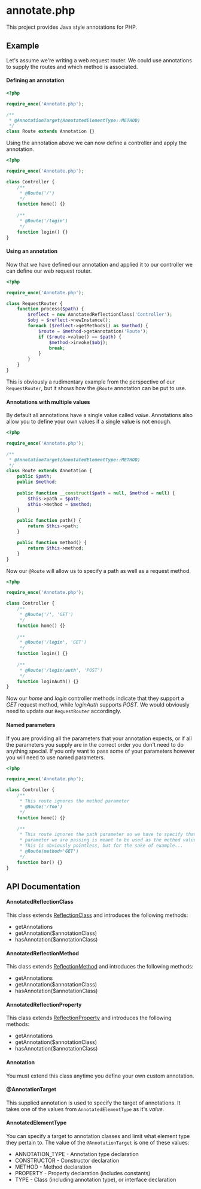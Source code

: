 annotate.php
============

This project provides Java style annotations for PHP.

## Example

Let's assume we're writing a web request router. We could use annotations to supply the routes and which method is associated.

#### Defining an annotation

```php
<?php

require_once('Annotate.php');

/**
 * @AnnotationTarget(AnnotatedElementType::METHOD)
 */
class Route extends Annotation {}
```

Using the annotation above we can now define a controller and apply the annotation.

```php
<?php

require_once('Annotate.php');

class Controller {
	/**
	 * @Route('/')
	 */
	function home() {}
	
	/**
	 * @Route('/login')
	 */
	function login() {}
}
```

#### Using an annotation

Now that we have defined our annotation and applied it to our controller we can define our web request router.

```php
<?php

require_once('Annotate.php');

class RequestRouter {
	function process($path) {
		$reflect = new AnnotatedReflectionClass('Controller');
        $obj = $reflect->newInstance();
        foreach ($reflect->getMethods() as $method) {
            $route = $method->getAnnotation('Route');
            if ($route->value() == $path) {
                $method->invoke($obj);
                break;
            }
        }
	}
}
```

This is obviously a rudimentary example from the perspective of our <code>RequestRouter</code>, but it shows how the <code>@Route</code> annotation can be put to use.

#### Annotations with multiple values

By default all annotations have a single value called <em>value</em>. Annotations also allow you to define your own values if a single value is not enough.

```php
<?php

require_once('Annotate.php');

/**
 * @AnnotationTarget(AnnotatedElementType::METHOD)
 */
class Route extends Annotation {
	public $path;
	public $method;
	
	public function __construct($path = null, $method = null) {
        $this->path = $path;
        $this->method = $method;
    }

    public function path() {
        return $this->path;
    }

    public function method() {
        return $this->method;
    }
}
```
Now our <code>@Route</code> will allow us to specify a path as well as a request method.

```php
<?php

require_once('Annotate.php');

class Controller {
	/**
	 * @Route('/', 'GET')
	 */
	function home() {}
	
	/**
	 * @Route('/login', 'GET')
	 */
	function login() {}
	
	/**
	 * @Route('/login/auth', 'POST')
	 */
	function loginAuth() {}
}
```
Now our <em>home</em> and <em>login</em> controller methods indicate that they support a <em>GET</em> request method, while <em>loginAuth</em> supports <em>POST</em>. We would obviously need to update our <code>RequestRouter</code> accordingly.

#### Named parameters

If you are providing all the parameters that your annotation expects, or if all the parameters you supply are in the correct order you don't need to do anything special. If you only want to pass some of your parameters however you will need to use named parameters.

```php
<?php

require_once('Annotate.php');

class Controller {
	/**
	 * This route ignores the method parameter
	 * @Route('/foo')
	 */
	function home() {}
	
	/**
	 * This route ignores the path parameter so we have to specify that the
	 * parameter we are passing is meant to be used as the method value.
	 * This is obviously pointless, but for the sake of example...
	 * @Route(method='GET')
	 */
	function bar() {}
}
```
## API Documentation

#### AnnotatedReflectionClass

This class extends [ReflectionClass](http://php.net/manual/en/class.reflectionclass.php) and introduces the following methods:

- getAnnotations
- getAnnotation($annotationClass)
- hasAnnotation($annotationClass)

#### AnnotatedReflectionMethod

This class extends [ReflectionMethod](http://www.php.net/manual/en/class.reflectionmethod.php) and introduces the following methods:

- getAnnotations
- getAnnotation($annotationClass)
- hasAnnotation($annotationClass)

#### AnnotatedReflectionProperty

This class extends [ReflectionProperty](http://www.php.net/manual/en/class.reflectionproperty.php) and introduces the following methods:

- getAnnotations
- getAnnotation($annotationClass)
- hasAnnotation($annotationClass)

#### Annotation

You must extend this class anytime you define your own custom annotation.

#### @AnnotationTarget

This supplied annotation is used to specify the target of annotations. It takes one of the values from <code>AnnotatedElementType</code> as it's <em>value</em>.

#### AnnotatedElementType

You can specify a target to annotation classes and limit what element type they pertain to. The value of the <code>@AnnotationTarget</code> is one of these values:

- ANNOTATION_TYPE - Annotation type declaration
- CONSTRUCTOR - Constructor declaration
- METHOD - Method declaration
- PROPERTY - Property declaration (includes constants)
- TYPE - Class (including annotation type), or interface declaration